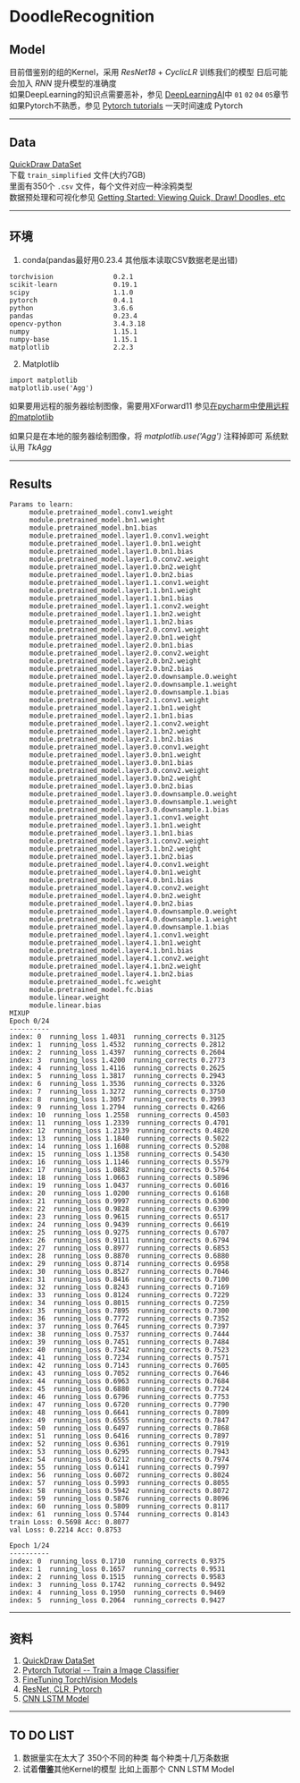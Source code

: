 # DoodleRecognition

## Model
目前借鉴别的组的Kernel，采用 *ResNet18* + *CyclicLR* 训练我们的模型 日后可能会加入 *RNN* 提升模型的准确度  
如果DeepLearning的知识点需要恶补，参见 [DeepLearningAI](https://mooc.study.163.com/smartSpec/detail/1001319001.htm)中 `01` `02` `04` `05`章节  
如果Pytorch不熟悉，参见 [Pytorch tutorials](https://pytorch.org/tutorials/) 一天时间速成 Pytorch

------

## Data
[QuickDraw DataSet](https://www.kaggle.com/c/quickdraw-doodle-recognition/data)  
下载 `train_simplified` 文件(大约7GB)  
里面有350个 `.csv` 文件，每个文件对应一种涂鸦类型  
数据预处理和可视化参见 [Getting Started: Viewing Quick, Draw! Doodles, etc
](https://www.kaggle.com/inversion/getting-started-viewing-quick-draw-doodles-etc)

----

## 环境
1. conda(pandas最好用0.23.4 其他版本读取CSV数据老是出错)
```
torchvision               0.2.1                    
scikit-learn              0.19.1         
scipy                     1.1.0           
pytorch                   0.4.1         
python                    3.6.6                
pandas                    0.23.4          
opencv-python             3.4.3.18                 
numpy                     1.15.1          
numpy-base                1.15.1         
matplotlib                2.2.3            
```

2. Matplotlib
```
import matplotlib
matplotlib.use('Agg')
```

如果要用远程的服务器绘制图像，需要用XForward11 参见[在pycharm中使用远程的matplotlib](https://stackoverflow.com/questions/30813370/how-can-i-enable-x-11-forwarding-in-pycharm-when-connecting-to-vagrant-or-a-rem/32945380#32945380)

如果只是在本地的服务器绘制图像，将 *matplotlib.use('Agg')* 注释掉即可 系统默认用 *TkAgg*

----

## Results
```
Params to learn:
	 module.pretrained_model.conv1.weight
	 module.pretrained_model.bn1.weight
	 module.pretrained_model.bn1.bias
	 module.pretrained_model.layer1.0.conv1.weight
	 module.pretrained_model.layer1.0.bn1.weight
	 module.pretrained_model.layer1.0.bn1.bias
	 module.pretrained_model.layer1.0.conv2.weight
	 module.pretrained_model.layer1.0.bn2.weight
	 module.pretrained_model.layer1.0.bn2.bias
	 module.pretrained_model.layer1.1.conv1.weight
	 module.pretrained_model.layer1.1.bn1.weight
	 module.pretrained_model.layer1.1.bn1.bias
	 module.pretrained_model.layer1.1.conv2.weight
	 module.pretrained_model.layer1.1.bn2.weight
	 module.pretrained_model.layer1.1.bn2.bias
	 module.pretrained_model.layer2.0.conv1.weight
	 module.pretrained_model.layer2.0.bn1.weight
	 module.pretrained_model.layer2.0.bn1.bias
	 module.pretrained_model.layer2.0.conv2.weight
	 module.pretrained_model.layer2.0.bn2.weight
	 module.pretrained_model.layer2.0.bn2.bias
	 module.pretrained_model.layer2.0.downsample.0.weight
	 module.pretrained_model.layer2.0.downsample.1.weight
	 module.pretrained_model.layer2.0.downsample.1.bias
	 module.pretrained_model.layer2.1.conv1.weight
	 module.pretrained_model.layer2.1.bn1.weight
	 module.pretrained_model.layer2.1.bn1.bias
	 module.pretrained_model.layer2.1.conv2.weight
	 module.pretrained_model.layer2.1.bn2.weight
	 module.pretrained_model.layer2.1.bn2.bias
	 module.pretrained_model.layer3.0.conv1.weight
	 module.pretrained_model.layer3.0.bn1.weight
	 module.pretrained_model.layer3.0.bn1.bias
	 module.pretrained_model.layer3.0.conv2.weight
	 module.pretrained_model.layer3.0.bn2.weight
	 module.pretrained_model.layer3.0.bn2.bias
	 module.pretrained_model.layer3.0.downsample.0.weight
	 module.pretrained_model.layer3.0.downsample.1.weight
	 module.pretrained_model.layer3.0.downsample.1.bias
	 module.pretrained_model.layer3.1.conv1.weight
	 module.pretrained_model.layer3.1.bn1.weight
	 module.pretrained_model.layer3.1.bn1.bias
	 module.pretrained_model.layer3.1.conv2.weight
	 module.pretrained_model.layer3.1.bn2.weight
	 module.pretrained_model.layer3.1.bn2.bias
	 module.pretrained_model.layer4.0.conv1.weight
	 module.pretrained_model.layer4.0.bn1.weight
	 module.pretrained_model.layer4.0.bn1.bias
	 module.pretrained_model.layer4.0.conv2.weight
	 module.pretrained_model.layer4.0.bn2.weight
	 module.pretrained_model.layer4.0.bn2.bias
	 module.pretrained_model.layer4.0.downsample.0.weight
	 module.pretrained_model.layer4.0.downsample.1.weight
	 module.pretrained_model.layer4.0.downsample.1.bias
	 module.pretrained_model.layer4.1.conv1.weight
	 module.pretrained_model.layer4.1.bn1.weight
	 module.pretrained_model.layer4.1.bn1.bias
	 module.pretrained_model.layer4.1.conv2.weight
	 module.pretrained_model.layer4.1.bn2.weight
	 module.pretrained_model.layer4.1.bn2.bias
	 module.pretrained_model.fc.weight
	 module.pretrained_model.fc.bias
	 module.linear.weight
	 module.linear.bias
MIXUP
Epoch 0/24
----------
index: 0  running_loss 1.4031  running_corrects 0.3125
index: 1  running_loss 1.4532  running_corrects 0.2812
index: 2  running_loss 1.4397  running_corrects 0.2604
index: 3  running_loss 1.4200  running_corrects 0.2773
index: 4  running_loss 1.4116  running_corrects 0.2625
index: 5  running_loss 1.3817  running_corrects 0.2943
index: 6  running_loss 1.3536  running_corrects 0.3326
index: 7  running_loss 1.3272  running_corrects 0.3750
index: 8  running_loss 1.3057  running_corrects 0.3993
index: 9  running_loss 1.2794  running_corrects 0.4266
index: 10  running_loss 1.2558  running_corrects 0.4503
index: 11  running_loss 1.2339  running_corrects 0.4701
index: 12  running_loss 1.2139  running_corrects 0.4820
index: 13  running_loss 1.1840  running_corrects 0.5022
index: 14  running_loss 1.1608  running_corrects 0.5208
index: 15  running_loss 1.1358  running_corrects 0.5430
index: 16  running_loss 1.1146  running_corrects 0.5579
index: 17  running_loss 1.0882  running_corrects 0.5764
index: 18  running_loss 1.0663  running_corrects 0.5896
index: 19  running_loss 1.0437  running_corrects 0.6016
index: 20  running_loss 1.0200  running_corrects 0.6168
index: 21  running_loss 0.9997  running_corrects 0.6300
index: 22  running_loss 0.9828  running_corrects 0.6399
index: 23  running_loss 0.9615  running_corrects 0.6517
index: 24  running_loss 0.9439  running_corrects 0.6619
index: 25  running_loss 0.9275  running_corrects 0.6707
index: 26  running_loss 0.9111  running_corrects 0.6794
index: 27  running_loss 0.8977  running_corrects 0.6853
index: 28  running_loss 0.8870  running_corrects 0.6880
index: 29  running_loss 0.8714  running_corrects 0.6958
index: 30  running_loss 0.8527  running_corrects 0.7046
index: 31  running_loss 0.8416  running_corrects 0.7100
index: 32  running_loss 0.8243  running_corrects 0.7169
index: 33  running_loss 0.8124  running_corrects 0.7229
index: 34  running_loss 0.8015  running_corrects 0.7259
index: 35  running_loss 0.7895  running_corrects 0.7300
index: 36  running_loss 0.7772  running_corrects 0.7352
index: 37  running_loss 0.7645  running_corrects 0.7397
index: 38  running_loss 0.7537  running_corrects 0.7444
index: 39  running_loss 0.7451  running_corrects 0.7484
index: 40  running_loss 0.7342  running_corrects 0.7523
index: 41  running_loss 0.7234  running_corrects 0.7571
index: 42  running_loss 0.7143  running_corrects 0.7605
index: 43  running_loss 0.7052  running_corrects 0.7646
index: 44  running_loss 0.6963  running_corrects 0.7684
index: 45  running_loss 0.6880  running_corrects 0.7724
index: 46  running_loss 0.6796  running_corrects 0.7753
index: 47  running_loss 0.6720  running_corrects 0.7790
index: 48  running_loss 0.6641  running_corrects 0.7809
index: 49  running_loss 0.6555  running_corrects 0.7847
index: 50  running_loss 0.6497  running_corrects 0.7868
index: 51  running_loss 0.6416  running_corrects 0.7897
index: 52  running_loss 0.6361  running_corrects 0.7919
index: 53  running_loss 0.6295  running_corrects 0.7943
index: 54  running_loss 0.6212  running_corrects 0.7974
index: 55  running_loss 0.6141  running_corrects 0.7997
index: 56  running_loss 0.6072  running_corrects 0.8024
index: 57  running_loss 0.5993  running_corrects 0.8055
index: 58  running_loss 0.5942  running_corrects 0.8072
index: 59  running_loss 0.5876  running_corrects 0.8096
index: 60  running_loss 0.5809  running_corrects 0.8117
index: 61  running_loss 0.5744  running_corrects 0.8143
train Loss: 0.5698 Acc: 0.8077
val Loss: 0.2214 Acc: 0.8753

Epoch 1/24
----------
index: 0  running_loss 0.1710  running_corrects 0.9375
index: 1  running_loss 0.1657  running_corrects 0.9531
index: 2  running_loss 0.1515  running_corrects 0.9583
index: 3  running_loss 0.1742  running_corrects 0.9492
index: 4  running_loss 0.1950  running_corrects 0.9469
index: 5  running_loss 0.2064  running_corrects 0.9427
```

----

## 资料
1. [QuickDraw DataSet](https://github.com/googlecreativelab/quickdraw-dataset#the-raw-moderated-dataset)
2. [Pytorch Tutorial -- Train a Image Classifier](https://pytorch.org/tutorials/beginner/blitz/cifar10_tutorial.html#sphx-glr-beginner-blitz-cifar10-tutorial-py)
3. [FineTuning TorchVision Models](https://pytorch.org/tutorials/beginner/finetuning_torchvision_models_tutorial.html)
4. [ResNet, CLR, Pytorch](https://www.kaggle.com/prajjwal/resnet-clr-pytorch)
5. [CNN LSTM Model](https://www.kaggle.com/kmader/quickdraw-baseline-lstm-reading-and-submission)

----

## TO DO LIST
1. 数据量实在太大了 350个不同的种类 每个种类十几万条数据
2. 试着**借鉴**其他Kernel的模型 比如上面那个 CNN LSTM Model
